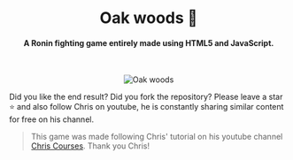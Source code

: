 
<div align="center">
<h1>Oak woods 🌳</h1>
<h4>A Ronin fighting game entirely made using HTML5 and JavaScript.</h4>
<br>
</div>
<p align="center">
  <img src="https://user-images.githubusercontent.com/40603968/162452073-d0870847-6fbc-4af6-9a00-fb457445d71d.gif" alt="Oak woods">
</p>

Did you like the end result? Did you fork the repository? Please leave a star ⭐ and also follow Chris on youtube, he is constantly sharing similar content for free on his channel. 
<br>
> This game was made following Chris' tutorial on his youtube channel [Chris Courses](https://www.youtube.com/channel/UC9Yp2yz6-pwhQuPlIDV_mjA). Thank you Chris!
